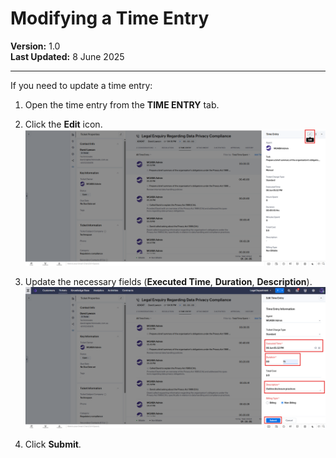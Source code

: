 # Modifying a Time Entry

**Version:** 1.0  
**Last Updated:** 8 June 2025  

---

If you need to update a time entry:

1. Open the time entry from the **TIME ENTRY** tab.  
2. Click the **Edit** icon.  
   ![Modify-Time-Entry-Image](../../assets/images/modify-time-entry/modify-time-entry-1.png)

3. Update the necessary fields (**Executed Time**, **Duration**, **Description**).  
   ![Modify-Time-Entry-Image](../../assets/images/modify-time-entry/modify-time-entry-2.png)

4. Click **Submit**.
